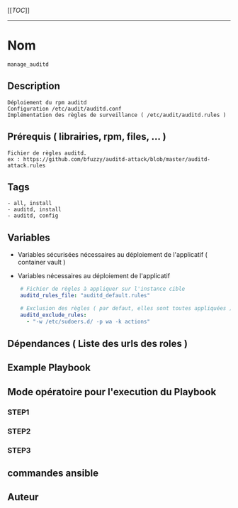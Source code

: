 [[_TOC_]]
***

# Nom

    manage_auditd

## Description

    Déploiement du rpm auditd
    Configuration /etc/audit/auditd.conf
    Implémentation des règles de surveillance ( /etc/audit/auditd.rules )

## Prérequis ( librairies, rpm, files, … )

    Fichier de règles auditd. 
    ex : https://github.com/bfuzzy/auditd-attack/blob/master/auditd-attack.rules

## Tags

    - all, install
    - auditd, install
    - auditd, config
    
## Variables
    
* Variables sécurisées nécessaires au déploiement de l'applicatif ( container vault )

* Variables nécessaires au déploiement de l'applicatif 

```yaml
    # Fichier de règles à appliquer sur l'instance cible
    auditd_rules_file: "auditd_default.rules"

    # Exclusion des règles ( par defaut, elles sont toutes appliquées )
    auditd_exclude_rules:
      - "-w /etc/sudoers.d/ -p wa -k actions"
```

## Dépendances ( Liste des urls des roles )

## Example Playbook

## Mode opératoire pour l'execution du Playbook

### STEP1

### STEP2

### STEP3

## commandes ansible

## Auteur

